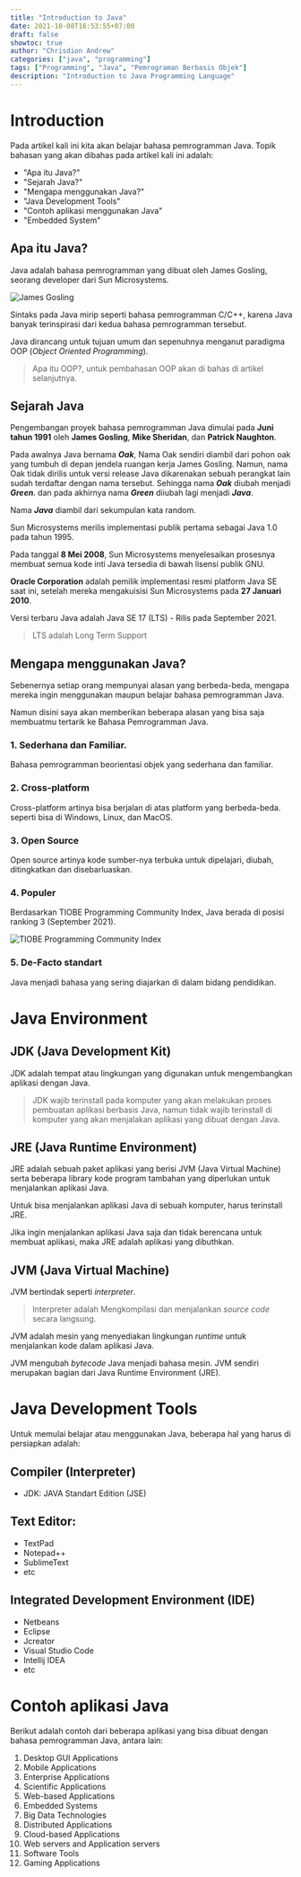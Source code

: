 ```yaml
---
title: "Introduction to Java"
date: 2021-10-08T16:53:55+07:00
draft: false
showtoc: true
author: "Chrisdion Andrew"
categories: ["java", "programming"]
tags: ["Programming", "Java", "Pemrograman Berbasis Objek"]
description: "Introduction to Java Programming Language"
---
```


# Introduction

Pada artikel kali ini kita akan belajar bahasa pemrogramman Java.
Topik bahasan yang akan dibahas pada artikel kali ini adalah:
- "Apa itu Java?"
- "Sejarah Java?"
- "Mengapa menggunakan Java?"
- "Java Development Tools"
- "Contoh aplikasi menggunakan Java"
- "Embedded System"

## Apa itu Java?

Java adalah bahasa pemrogramman yang dibuat oleh James Gosling, seorang developer dari Sun Microsystems.

![James Gosling](../assets/james-gosling.jpeg)

Sintaks pada Java mirip seperti bahasa pemrogramman C/C++, karena Java banyak terinspirasi dari kedua bahasa pemrogramman tersebut.

Java dirancang untuk tujuan umum dan sepenuhnya menganut paradigma OOP (*Object Oriented Programming*).
> Apa itu OOP?, untuk pembahasan OOP akan di bahas di artikel selanjutnya.

## Sejarah Java

Pengembangan proyek bahasa pemrogramman Java dimulai pada **Juni tahun 1991** oleh **James Gosling**, **Mike Sheridan**, dan **Patrick Naughton**.

Pada awalnya Java bernama ***Oak***, Nama Oak sendiri diambil dari pohon oak yang tumbuh di depan jendela ruangan kerja James Gosling. Namun, nama Oak tidak dirilis untuk versi release Java dikarenakan sebuah perangkat lain sudah terdaftar dengan nama tersebut. 
Sehingga nama ***Oak*** diubah menjadi ***Green***.
dan pada akhirnya nama ***Green*** diiubah lagi menjadi ***Java***.

Nama ***Java*** diambil dari sekumpulan kata random.

Sun Microsystems merilis implementasi publik pertama sebagai Java 1.0 pada tahun 1995.

Pada tanggal **8 Mei 2008**, Sun Microsystems menyelesaikan prosesnya membuat semua kode inti Java tersedia di bawah lisensi publik GNU.

**Oracle Corporation** adalah pemilik implementasi resmi platform Java SE saat ini, setelah mereka mengakuisisi Sun Microsystems pada **27 Januari 2010**.

Versi terbaru Java adalah Java SE 17 (LTS) - Rilis pada September 2021.

> LTS adalah Long Term Support

## Mengapa menggunakan Java?

Sebenernya setiap orang mempunyai alasan yang berbeda-beda, mengapa mereka ingin menggunakan maupun belajar bahasa pemrogramman Java.

Namun disini saya akan memberikan beberapa alasan yang bisa saja membuatmu tertarik ke Bahasa Pemrogramman Java.

### 1. Sederhana dan Familiar.

Bahasa pemrogramman beorientasi objek yang sederhana dan familiar.

### 2. Cross-platform

Cross-platform artinya bisa berjalan di atas platform yang berbeda-beda. seperti bisa di Windows, Linux, dan MacOS.

### 3. Open Source

Open source artinya kode sumber-nya terbuka untuk dipelajari, diubah, ditingkatkan dan disebarluaskan.

### 4. Populer

Berdasarkan TIOBE Programming Community Index, Java berada di posisi ranking 3 (September 2021).

![TIOBE Programming Community Index](../assets/tiobe-programming-index.png)

### 5. De-Facto standart

Java menjadi bahasa yang sering diajarkan di dalam bidang pendidikan.

# Java Environment

## JDK (Java Development Kit)

JDK adalah tempat atau lingkungan yang digunakan untuk mengembangkan aplikasi dengan Java.

> JDK wajib terinstall pada komputer yang akan melakukan proses pembuatan aplikasi berbasis Java, namun tidak wajib terinstall di komputer yang akan menjalakan aplikasi yang dibuat dengan Java.

## JRE (Java Runtime Environment)

JRE adalah sebuah paket aplikasi yang berisi JVM (Java Virtual Machine) serta beberapa library kode program tambahan yang diperlukan untuk menjalankan aplikasi Java.

Untuk bisa menjalankan aplikasi Java di sebuah komputer, harus terinstall JRE.

Jika ingin menjalankan aplikasi Java saja dan tidak berencana untuk membuat aplikasi, maka JRE adalah aplikasi yang dibuthkan.

## JVM (Java Virtual Machine)

JVM bertindak seperti *interpreter*.

> Interpreter adalah Mengkompilasi dan menjalankan *source code* secara langsung.

JVM adalah mesin yang menyediakan lingkungan *runtime* untuk menjalankan kode dalam aplikasi Java.

JVM mengubah *bytecode* Java menjadi bahasa mesin.
JVM sendiri merupakan bagian dari Java Runtime Environment (JRE).

# Java Development Tools

Untuk memulai belajar atau menggunakan Java, beberapa hal yang harus di persiapkan adalah:

## Compiler (Interpreter)

- JDK: JAVA Standart Edition (JSE)

## Text Editor:

- TextPad
- Notepad++
- SublimeText
- etc

## Integrated Development Environment (IDE)

- Netbeans
- Eclipse
- Jcreator
- Visual Studio Code
- Intellij IDEA
- etc

# Contoh aplikasi Java

Berikut adalah contoh dari beberapa aplikasi yang bisa dibuat dengan bahasa pemrogramman Java, antara lain:

1. Desktop GUI Applications
2. Mobile Applications
3. Enterprise Applications
4. Scientific Applications
5. Web-based Applications
6. Embedded Systems
7. Big Data Technologies
8. Distributed Applications
9. Cloud-based Applications
10. Web servers and Application servers
11. Software Tools
12. Gaming Applications